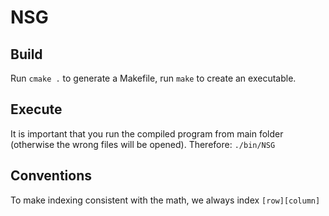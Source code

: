 # NSG

## Build
Run `cmake .` to generate a Makefile, run `make` to create an executable.

## Execute
It is important that you run the compiled program from main folder (otherwise the wrong files will be opened).
Therefore: `./bin/NSG`

## Conventions
To make indexing consistent with the math, we always index `[row][column]`